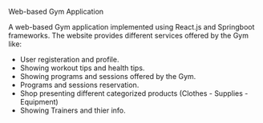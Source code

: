 Web-based Gym Application

A web-based Gym application implemented using React.js and Springboot frameworks. 
The website provides different services offered by the Gym like: <br />
- User registeration and profile.
- Showing workout tips and health tips.
- Showing programs and sessions offered by the Gym.
- Programs and sessions reservation.
- Shop presenting different categorized products (Clothes - Supplies - Equipment)
- Showing Trainers and thier info.
